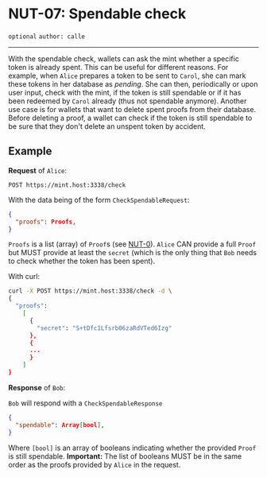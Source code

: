NUT-07: Spendable check
==========================

`optional` `author: calle`

---

With the spendable check, wallets can ask the mint whether a specific token is already spent. This can be useful for different reasons. For example, when `Alice` prepares a token to be sent to `Carol`, she can mark these tokens in her database as *pending*. She can then, periodically or upon user input, check with the mint, if the token is still spendable or if it has been redeemed by `Carol` already (thus not spendable anymore). Another use case is for wallets that want to delete spent proofs from their database. Before deleting a proof, a wallet can check if the token is still spendable to be sure that they don't delete an unspent token by accident.

## Example

**Request** of `Alice`:

```http
POST https://mint.host:3338/check
```

With the data being of the form `CheckSpendableRequest`:

```json
{
  "proofs": Proofs,
}
```

`Proofs` is a list (array) of `Proof`s (see [NUT-0][00]). `Alice` CAN provide a full `Proof` but MUST provide at least the `secret` (which is the only thing that `Bob` needs to check whether the token has been spent).

With curl:

```bash
curl -X POST https://mint.host:3338/check -d \
{
  "proofs": 
    [
      {
        "secret": "S+tDfc1Lfsrb06zaRdVTed6Izg"
      },
      {
      ...
      }
    ]
}
```
**Response** of `Bob`:

`Bob` will respond with a `CheckSpendableResponse` 

```json
{
  "spendable": Array[bool],
}
```

Where `[bool]` is an array of booleans indicating whether the provided `Proof` is still spendable. **Important:** The list of booleans MUST be in the same order as the proofs provided by `Alice` in the request.

[00]: 00.md
[01]: 01.md
[02]: 02.md
[03]: 03.md
[04]: 04.md
[05]: 05.md
[06]: 06.md
[07]: 07.md
[08]: 08.md
[09]: 09.md
[10]: 10.md
[11]: 11.md
[12]: 12.md
[13]: 13.md
[14]: 14.md
[15]: 15.md
[16]: 16.md
[17]: 17.md
[18]: 18.md
[19]: 19.md
[20]: 20.md